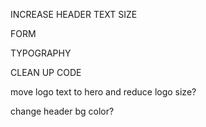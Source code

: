 INCREASE HEADER TEXT SIZE

FORM

TYPOGRAPHY

CLEAN UP CODE

move logo text to hero and reduce logo size?

change header bg color?
